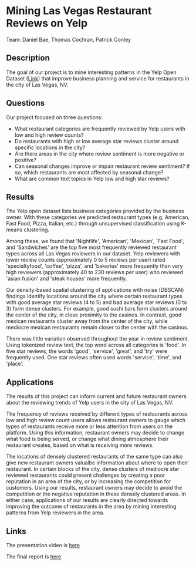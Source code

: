 # Mining Las Vegas Restaurant Reviews on Yelp

Team: Daniel Bae, Thomas Cochran, Patrick Conley

## Description

The goal of our project is to mine interesting patterns in the Yelp Open Dataset ([Link](https://www.yelp.com/dataset)) that improve business planning and service for restaurants in the city of Las Vegas, NV. 

## Questions

Our project focused on three questions:

* What restaurant categories are frequently reviewed by Yelp users with low and high review counts?
* Do restaurants with high or low average star reviews cluster around specific locations in the city?
* Are there areas in the city where review sentiment is more negative or positive?
* Can seasonal changes improve or impair restaurant review sentiment? If so, which restaurants are most affected by seasonal change?
* What are common text topics in Yelp low and high star reviews?

## Results

The Yelp open dataset lists business categories provided by the business owner. With these categories we predicted restaurant types (e.g. American, Fast Food, Pizza, Italian, etc.) through unsupervised classification using K-means clustering. 

Among these, we found that 'Nightlife', 'American', 'Mexican', 'Fast Food', and 'Sandwiches' are the top five most frequently reviewed restaurant types across all Las Vegas reviewers in our dataset. Yelp reviewers with lower review counts (approximately 0 to 5 reviews per user) rated 'specialtyfood', 'coffee', 'pizza', and 'bakeries' more frequently than very high reviewers (approximately 40 to 230 reviews per user) who reviewed 'asian fusion' and 'steak houses' more frequently.

Our density-based spatial clustering of applications with noise (DBSCAN) findings identify locations around the city where certain restaurant types with good average star reviews (4 to 5) and bad average star reviews (0 to 3) form dense clusters. For example, good sushi bars form clusters around the center of the city, in close proximity to the casinos. In contrast, good mexican restaurants cluster away from the center of the city, while mediocre mexican restaurants remain closer to the center with the casinos.

There was little variation observed throughout the year in review sentiment. Using tokenized review text, the top word across all categories is 'food'. In five star reviews, the words 'good', 'service', 'great', and 'try' were frequently used. One star reviews often used words 'service', 'time', and 'place'.


## Applications

The results of this project can inform current and future restaurant owners about the reviewing trends of Yelp users in the city of Las Vegas, NV. 

The frequency of reviews received by different types of restaurants across low and high review count users allows restaurant owners to gauge which types of restaurants receive more or less attention from users on the platform. Using this information, restaurant owners may decide to change what food is being served, or change what dining atmosphere their restaurant creates, based on what is receiving more reviews. 

The locations of densely clustered restaurants of the same type can also give new restaurant owners valualbe information about where to open their restaurant. In certain blocks of the city, dense clusters of mediocre star reviewed restaurants could present challenges by creating a poor reputation in an area of the city, or by increasing the competition for customers. Using our results, restaurant owners may decide to avoid the competition or the negative reputation in these densely clustered areas. In either case, applications of our results are clearly directed towards improving the outcome of restaurants in the area by mining interesting patterns from Yelp reviewers in the area.


## Links

The presentation video is [here](Group1_TextMiningYelpRestaurantReviews_Part6_Video.mp4)

The final report is [here](Group1_TextMiningYelpRestaurantReviews_Part4.pdf)
